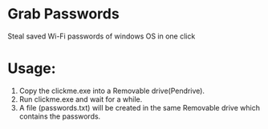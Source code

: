 # Grab Passwords
Steal saved Wi-Fi passwords of windows OS in one click

# Usage:
1. Copy the clickme.exe into a Removable drive(Pendrive).
2. Run clickme.exe and wait for a while.
3. A file (passwords.txt) will be created in the same Removable drive which contains the passwords.
